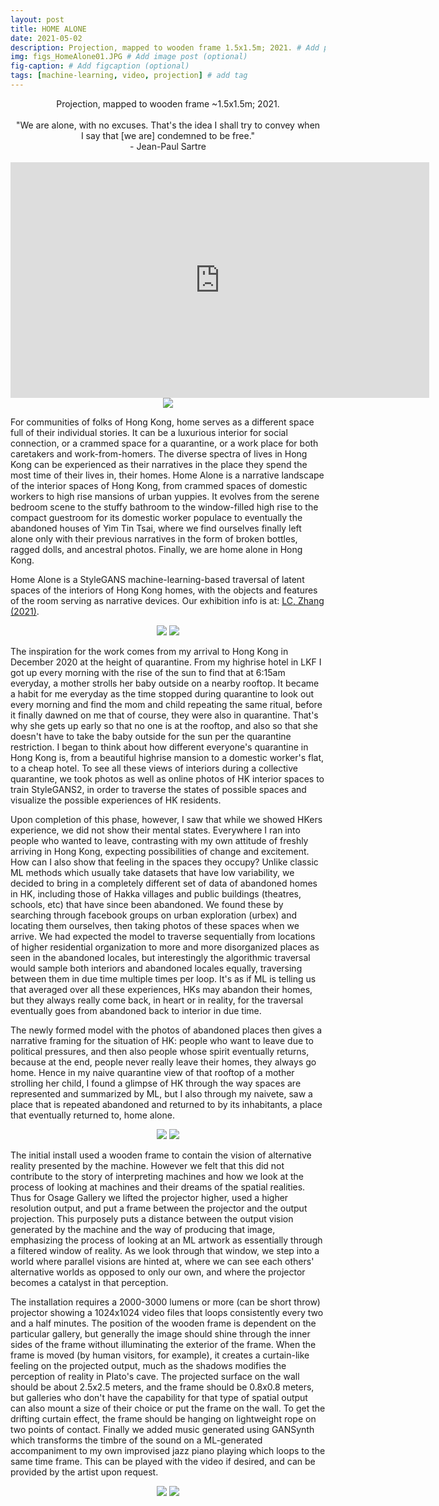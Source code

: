 ```yaml
---
layout: post
title: HOME ALONE
date: 2021-05-02
description: Projection, mapped to wooden frame 1.5x1.5m; 2021. # Add post description (optional)
img: figs_HomeAlone01.JPG # Add image post (optional)
fig-caption: # Add figcaption (optional)
tags: [machine-learning, video, projection] # add tag
---
```

<p align="center">
Projection, mapped to wooden frame ~1.5x1.5m; 2021.<br><br>
"We are alone, with no excuses. That's the idea I shall try to convey when<br>
I say that [we are] condemned to be free."<br>
- Jean-Paul Sartre<br><br>
<iframe width="670" height="377" src="https://www.youtube.com/embed/O27S71gmMeM" title="YouTube video player" frameborder="0" allow="accelerometer; autoplay; clipboard-write; encrypted-media; gyroscope; picture-in-picture" allowfullscreen></iframe>
<img src="{{site.baseurl}}/assets/img/proj_iwasalwaysthere-10.jpg">
</p>

For communities of folks of Hong Kong, home serves as a different space full of their individual stories. It can be a luxurious interior for social connection, or a crammed space for a quarantine, or a work place for both caretakers and work-from-homers. The diverse spectra of lives in Hong Kong can be experienced as their narratives in the place they spend the most time of their lives in, their homes. Home Alone is a narrative landscape of the interior spaces of Hong Kong, from crammed spaces of domestic workers to high rise mansions of urban yuppies. It evolves from the serene bedroom scene to the stuffy bathroom to the window-filled high rise to the compact guestroom for its domestic worker populace to eventually the abandoned houses of Yim Tin Tsai, where we find ourselves finally left alone only with their previous narratives in the form of broken bottles, ragged dolls, and ancestral photos. Finally, we are home alone in Hong Kong.

Home Alone is a StyleGANS machine-learning-based traversal of latent spaces of the interiors of Hong Kong homes, with the objects and features of the room serving as narrative devices. Our exhibition info is at: [LC, Zhang (2021)][show].

[show]: {{site.baseurl}}/assets/img/ImAlwaysHere_Pamphlet_RAYLC_crop.pdf

<p align="center">
<img src="{{site.baseurl}}/assets/img/proj_iwasalwaysthere-24.jpg">
<img src="{{site.baseurl}}/assets/img/figs_homealoneosage01.gif">
</p>

The inspiration for the work comes from my arrival to Hong Kong in December 2020 at the height of quarantine. From my highrise hotel in LKF I got up every morning with the rise of the sun to find that at 6:15am everyday, a mother strolls her baby outside on a nearby rooftop. It became a habit for me everyday as the time stopped during quarantine to look out every morning and find the mom and child repeating the same ritual, before it finally dawned on me that of course, they were also in quarantine. That's why she gets up early so that no one is at the rooftop, and also so that she doesn't have to take the baby outside for the sun per the quarantine restriction. I began to think about how different everyone's quarantine in Hong Kong is, from a beautiful highrise mansion to a domestic worker's flat, to a cheap hotel. To see all these views of interiors during a collective quarantine, we took photos as well as online photos of HK interior spaces to train StyleGANS2, in order to traverse the states of possible spaces and visualize the possible experiences of HK residents.

Upon completion of this phase, however, I saw that while we showed HKers experience, we did not show their mental states. Everywhere I ran into people who wanted to leave, contrasting with my own attitude of freshly arriving in Hong Kong, expecting possibilities of change and excitement. How can I also show that feeling in the spaces they occupy? Unlike classic ML methods which usually take datasets that have low variability, we decided to bring in a completely different set of data of abandoned homes in HK, including those of Hakka villages and public buildings (theatres, schools, etc) that have since been abandoned. We found these by searching through facebook groups on urban exploration (urbex) and locating them ourselves, then taking photos of these spaces when we arrive. We had expected the model to traverse sequentially from locations of higher residential organization to more and more disorganized places as seen in the abandoned locales, but interestingly the algorithmic traversal would sample both interiors and abandoned locales equally, traversing between them in due time multiple times per loop. It's as if ML is telling us that averaged over all these experiences, HKs may abandon their homes, but they always really come back, in heart or in reality, for the traversal eventually goes from abandoned back to interior in due time.

The newly formed model with the photos of abandoned places then gives a narrative framing for the situation of HK: people who want to leave due to political pressures, and then also people whose spirit eventually returns, because at the end, people never really leave their homes, they always go home. Hence in my naive quarantine view of that rooftop of a mother strolling her child, I found a glimpse of HK through the way spaces are represented and summarized by ML, but I also through my naivete, saw a place that is repeated abandoned and returned to by its inhabitants, a place that eventually returned to, home alone.

<p align="center">
<img src="{{site.baseurl}}/assets/img/figs_HomeAlone01.gif">
<img src="{{site.baseurl}}/assets/img/figs_HomeAlone02.jpg">
</p>

The initial install used a wooden frame to contain the vision of alternative reality presented by the machine. However we felt that this did not contribute to the story of interpreting machines and how we look at the process of looking at machines and their dreams of the spatial realities. Thus for Osage Gallery we lifted the projector higher, used a higher resolution output, and put a frame between the projector and the output projection. This purposely puts a distance between the output vision generated by the machine and the way of producing that image, emphasizing the process of looking at an ML artwork as essentially through a filtered window of reality. As we look through that window, we step into a world where parallel visions are hinted at, where we can see each others' alternative worlds as opposed to only our own, and where the projector becomes a catalyst in that perception.

The installation requires a 2000-3000 lumens or more (can be short throw) projector showing a 1024x1024 video files that loops consistently every two and a half minutes. The position of the wooden frame is dependent on the particular gallery, but generally the image should shine through the inner sides of the frame without illuminating the exterior of the frame. When the frame is moved (by human visitors, for example), it creates a curtain-like feeling on the projected output, much as the shadows modifies the perception of reality in Plato's cave. The projected surface on the wall should be about 2.5x2.5 meters, and the frame should be 0.8x0.8 meters, but galleries who don't have the capability for that type of spatial output can also mount a size of their choice or put the frame on the wall. To get the drifting curtain effect, the frame should be hanging on lightweight rope on two points of contact. Finally we added music generated using GANSynth which transforms the timbre of the sound on a ML-generated accompaniment to my own improvised jazz piano playing which loops to the same time frame. This can be played with the video if desired, and can be provided by the artist upon request.

<p align="center">
<img src="{{site.baseurl}}/assets/img/proj_iwasalwaysthere-25.jpg">
<img src="{{site.baseurl}}/assets/img/proj_iwasalwaysthere-54.jpg">
</p>
